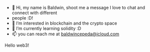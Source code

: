- 👋 Hi, my name is Baldwin, shoot me a message I love to chat and connect with different 
- people :D!
- 👀 I’m interested in blockchain and the crypto space 
- 🌱 I’m currently learning solidity :D
- 📫 you can reach me at baldwincepeda@icloud.com


Hello web3!
